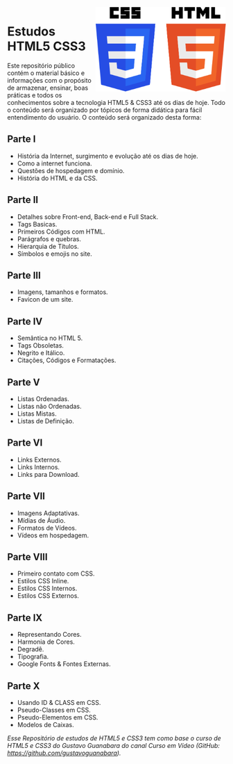 <img src="PlanoAtualização/imagens/logoR1.png" align="right" width="300">

# Estudos HTML5 CSS3
Este repositório público contém o material básico e informações com o propósito de armazenar, ensinar, boas práticas e todos os conhecimentos sobre a tecnologia HTML5 & CSS3 até os dias de hoje. Todo o conteúdo será organizado por tópicos de forma didática para fácil entendimento do usuário. O conteúdo será organizado desta forma:

## Parte I
* História da Internet, surgimento e evolução até os dias de hoje.
* Como a internet funciona.
* Questões de hospedagem e domínio.
* História do HTML e da CSS.

## Parte II
* Detalhes sobre Front-end, Back-end e Full Stack.
* Tags Basicas.
* Primeiros Códigos com HTML.
* Parágrafos e quebras.
* Hierarquia de Títulos.
* Símbolos e emojis no site.

## Parte III
* Imagens, tamanhos e formatos.
* Favicon de um site.

## Parte IV
* Semântica no HTML 5.
* Tags Obsoletas.
* Negrito e Itálico.
* Citações, Códigos e Formatações.

## Parte V
* Listas Ordenadas.
* Listas não Ordenadas.
* Listas Mistas.
* Listas de Definição.

## Parte VI
* Links Externos.
* Links Internos.
* Links para Download.

## Parte VII
* Imagens Adaptativas.
* Mídias de Áudio.
* Formatos de Vídeos.
* Vídeos em hospedagem.

## Parte VIII
* Primeiro contato com CSS.
* Estilos CSS Inline.
* Estilos CSS Internos.
* Estilos CSS Externos.

## Parte IX
* Representando Cores.
* Harmonia de Cores.
* Degradê.
* Tipografia.
* Google Fonts & Fontes Externas.

## Parte X
* Usando ID & CLASS em CSS.
* Pseudo-Classes em CSS.
* Pseudo-Elementos em CSS.
* Modelos de Caixas.



*Esse Repositório de estudos de HTML5 e CSS3 tem como base o curso de HTML5 e CSS3 do Gustavo Guanabara do canal Curso em Vídeo (GitHub: https://github.com/gustavoguanabara).*
